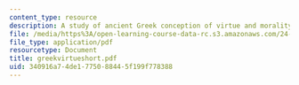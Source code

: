 ```yaml
---
content_type: resource
description: A study of ancient Greek conception of virtue and morality.
file: /media/https%3A/open-learning-course-data-rc.s3.amazonaws.com/24-200-ancient-philosophy-fall-2004/340916a74de1775088445f199f778388_greekvirtueshort.pdf
file_type: application/pdf
resourcetype: Document
title: greekvirtueshort.pdf
uid: 340916a7-4de1-7750-8844-5f199f778388
---
```

